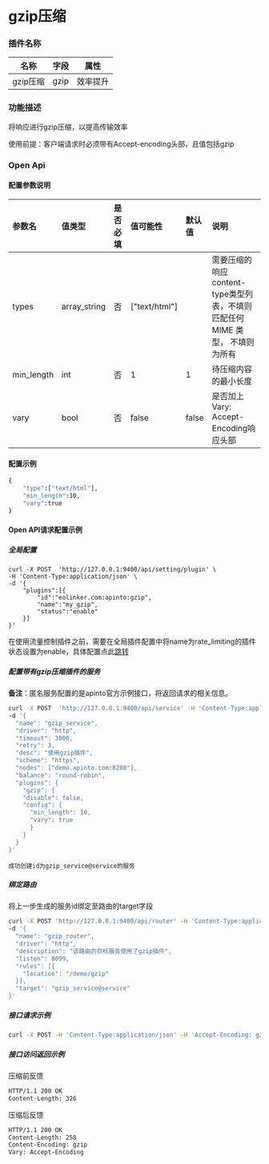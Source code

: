# gzip压缩
### 插件名称

| 名称     | 字段 | 属性     |
| -------- | ---- | -------- |
| gzip压缩 | gzip | 效率提升 |

### 功能描述

将响应进行gzip压缩，以提高传输效率

使用前提：客户端请求时必须带有Accept-encoding头部，且值包括gzip

### Open Api

#### 配置参数说明

| 参数名     | 值类型       | 是否必填 | 值可能性      | 默认值 | 说明                                                         |
| :--------- | :----------- | :------- | :------------ | :----- | :----------------------------------------------------------- |
| types      | array_string | 否       | ["text/html"] |        | 需要压缩的响应content-type类型列表，不填则 匹配任何 MIME 类型， 不填则为所有 |
| min_length | int          | 否       | 1             | 1      | 待压缩内容的最小长度                                         |
| vary       | bool         | 否       | false         | false  | 是否加上Vary: Accept-Encoding响应头部                        |

#### 配置示例

```sh
{
    "type":["text/html"],
    "min_length":10,
    "vary":true
}
```



#### Open API请求配置示例

##### 全局配置

```shell
curl -X POST  'http://127.0.0.1:9400/api/setting/plugin' \
-H 'Content-Type:application/json' \
-d '{
    "plugins":[{
        "id":"eolinker.com:apinto:gzip",
        "name":"my_gzip",
        "status":"enable"
    }]
}'
```

在使用流量控制插件之前，需要在全局插件配置中将name为rate_limiting的插件状态设置为enable，具体配置点此[跳转](/docs/apinto/plugins)

##### 配置带有gzip压缩插件的服务

**备注**：匿名服务配置的是apinto官方示例接口，将返回请求的相关信息。

```sh
curl -X POST  'http://127.0.0.1:9400/api/service' -H 'Content-Type:application/json' \
-d '{
  "name": "gzip_service",
  "driver": "http",
  "timeout": 3000,
  "retry": 3,
  "desc": "使用gzip插件",
  "scheme": "https",
  "nodes": ["demo.apinto.com:8280"],
  "balance": "round-robin",
  "plugins": {
    "gzip": {
    "disable": false,
    "config": {
      "min_length": 10,
      "vary": true
	  }
    }
  }
}' 
```

```
成功创建id为gzip_service@service的服务
```

##### 绑定路由

将上一步生成的服务id绑定至路由的target字段

```sh
curl -X POST 'http://127.0.0.1:9400/api/router' -H 'Content-Type:application/json' \
-d '{
  "name": "gzip_router",
  "driver": "http",
  "description": "该路由的目标服务使用了gzip插件",
  "listen": 8099,
  "rules": [{
    "location": "/demo/gzip"
  }],
  "target": "gzip_service@service"
}'
```

##### 接口请求示例

```sh
curl -X POST -H 'Content-Type:application/json' -H 'Accept-Encoding: gzip, deflate, br' 'http://127.0.0.1:8099/demo/gzip'
```

##### 接口访问返回示例

压缩前反馈

```sh
HTTP/1.1 200 OK
Content-Length: 326
```

压缩后反馈

```sh
HTTP/1.1 200 OK
Content-Length: 258
Content-Encoding: gzip
Vary: Accept-Encoding
```
